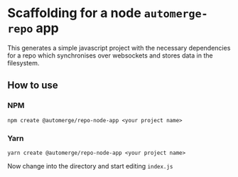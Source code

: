 # Scaffolding for a node `automerge-repo` app

This generates a simple javascript project with the necessary dependencies for a repo which synchronises over websockets and stores data in the filesystem.

## How to use

### NPM

```
npm create @automerge/repo-node-app <your project name>
```

### Yarn

```
yarn create @automerge/repo-node-app <your project name>
```

Now change into the directory and start editing `index.js`

